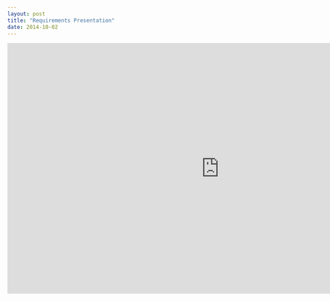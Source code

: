 ```yaml
---
layout: post
title: "Requirements Presentation"
date: 2014-10-02
---
```


<iframe src="https://docs.google.com/presentation/d/1Q6Rd6zMFxb6CMwqqMs6E4kNuYLq4OufrRZY9h_AC2Mc/embed?start=false&loop=false&delayms=60000000" frameborder="0" width="960" height="569" allowfullscreen="true" mozallowfullscreen="true" webkitallowfullscreen="true"></iframe>